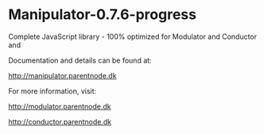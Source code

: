 Manipulator-0.7.6-progress
===
Complete JavaScript library - 100% optimized for Modulator and Conductor and 

Documentation and details can be found at:

http://manipulator.parentnode.dk


For more information, visit: 

http://modulator.parentnode.dk

http://conductor.parentnode.dk


